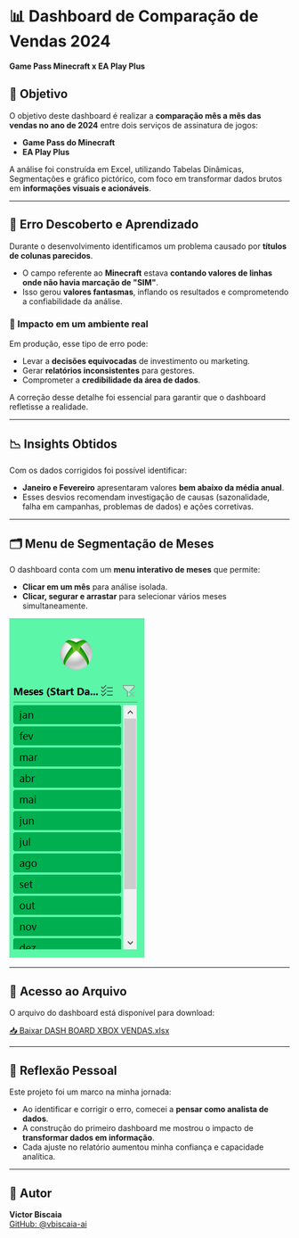 # 📊 Dashboard de Comparação de Vendas 2024  
**Game Pass Minecraft x EA Play Plus**

## 🎯 Objetivo
O objetivo deste dashboard é realizar a **comparação mês a mês das vendas no ano de 2024** entre dois serviços de assinatura de jogos:  
- **Game Pass do Minecraft**  
- **EA Play Plus**

A análise foi construída em Excel, utilizando Tabelas Dinâmicas, Segmentações e gráfico pictórico, com foco em transformar dados brutos em **informações visuais e acionáveis**.

---

## 🐞 Erro Descoberto e Aprendizado
Durante o desenvolvimento identificamos um problema causado por **títulos de colunas parecidos**.  
- O campo referente ao **Minecraft** estava **contando valores de linhas onde não havia marcação de "SIM"**.  
- Isso gerou **valores fantasmas**, inflando os resultados e comprometendo a confiabilidade da análise.

### 🔎 Impacto em um ambiente real
Em produção, esse tipo de erro pode:  
- Levar a **decisões equivocadas** de investimento ou marketing.  
- Gerar **relatórios inconsistentes** para gestores.  
- Comprometer a **credibilidade da área de dados**.  

A correção desse detalhe foi essencial para garantir que o dashboard refletisse a realidade.

---

## 📉 Insights Obtidos
Com os dados corrigidos foi possível identificar:  
- **Janeiro e Fevereiro** apresentaram valores **bem abaixo da média anual**.  
- Esses desvios recomendam investigação de causas (sazonalidade, falha em campanhas, problemas de dados) e ações corretivas.

---

## 🗂️ Menu de Segmentação de Meses
O dashboard conta com um **menu interativo de meses** que permite:  
- **Clicar em um mês** para análise isolada.  
- **Clicar, segurar e arrastar** para selecionar vários meses simultaneamente.

![Menu de Segmentação de Meses](https://github.com/vbiscaia-ai/Dashboard-xbox/blob/main/docs/menu_dashboard.png?raw=true)

---

## 📂 Acesso ao Arquivo
O arquivo do dashboard está disponível para download:

[📥 Baixar DASH BOARD XBOX VENDAS.xlsx](https://github.com/vbiscaia-ai/Dashboard-xbox/blob/main/docs/DASH%20BOARD%20XBOX%20VENDAS.xlsx?raw=true)

---

## 🚀 Reflexão Pessoal
Este projeto foi um marco na minha jornada:  
- Ao identificar e corrigir o erro, comecei a **pensar como analista de dados**.  
- A construção do primeiro dashboard me mostrou o impacto de **transformar dados em informação**.  
- Cada ajuste no relatório aumentou minha confiança e capacidade analítica.

---

## 👤 Autor
**Victor Biscaia**  
[GitHub: @vbiscaia-ai](https://github.com/vbiscaia-ai)
